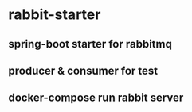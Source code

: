 # rabbit-starter
## spring-boot starter for rabbitmq

## producer & consumer for test

## docker-compose run rabbit server
